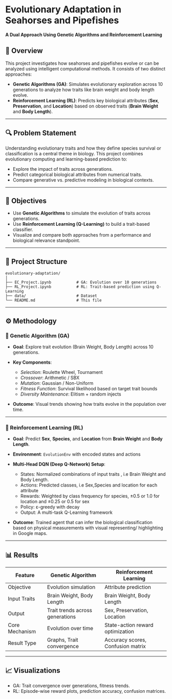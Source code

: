 # Evolutionary Adaptation in Seahorses and Pipefishes  
**A Dual Approach Using Genetic Algorithms and Reinforcement Learning**

## 📘 Overview

This project investigates how seahorses and pipefishes evolve or can be analyzed using intelligent computational methods. It consists of two distinct approaches:

- **Genetic Algorithms (GA)**: Simulates evolutionary exploration across 10 generations to analyze how traits like brain weight and body length evolve.
- **Reinforcement Learning (RL)**: Predicts key biological attributes (**Sex**, **Preservation**, and **Location**) based on observed traits (**Brain Weight** and **Body Length**).

---

## 🔍 Problem Statement

Understanding evolutionary traits and how they define species survival or classification is a central theme in biology. This project combines evolutionary computing and learning-based prediction to:

- Explore the impact of traits across generations.
- Predict categorical biological attributes from numerical traits.
- Compare generative vs. predictive modeling in biological contexts.

---

## 🎯 Objectives

- Use **Genetic Algorithms** to simulate the evolution of traits across generations.
- Use **Reinforcement Learning (Q-Learning)** to build a trait-based classifier.
- Visualize and compare both approaches from a performance and biological relevance standpoint.

---

## 📂 Project Structure

```
evolutionary-adaptation/
│
├── EC_Project.ipynb           # GA: Evolution over 10 generations
├── RL_Project.ipynb           # RL: Trait-based prediction using Q-Learning
├── data/                      # Dataset
└── README.md                  # This file
```

---

## ⚙️ Methodology

### 🧬 Genetic Algorithm (GA)

- **Goal**: Explore trait evolution (Brain Weight, Body Length) across 10 generations.
- **Key Components**:
  - *Selection*: Roulette Wheel, Tournament
  - *Crossover*: Arithmetic / SBX
  - *Mutation*: Gaussian / Non-Uniform
  - *Fitness Function*: Survival likelihood based on target trait bounds
  - *Diversity Maintenance*: Elitism + random injects

- **Outcome**: Visual trends showing how traits evolve in the population over time.

---

### 🤖 Reinforcement Learning (RL)

- **Goal**: Predict **Sex**, **Species**, and **Location** from **Brain Weight** and **Body Length**.
- **Environment**: `EvolutionEnv` with encoded states and actions
- **Multi-Head DQN (Deep Q-Network) Setup**:
  - States: Normalized combinations of input traits , i.e Brain Weight and Body Length.
  - Actions: Predicted classes, i.e Sex,Species and location for each attribute
  - Rewards: Weighted by class frequency for species, ±0.5 or 1.0 for location and ±0.25 or 0.5 for sex
  - Policy: ε-greedy with decay
  - Output: A multi-task Q-Learning framework

- **Outcome**: Trained agent that can infer the biological classification based on physical measurements with visual representing/ highlighting in Google maps.

---

## 📊 Results

| Feature                     | Genetic Algorithm                 | Reinforcement Learning             |
|----------------------------|-----------------------------------|------------------------------------|
| Objective                  | Evolution simulation              | Attribute prediction               |
| Input Traits               | Brain Weight, Body Length         | Brain Weight, Body Length          |
| Output                     | Trait trends across generations   | Sex, Preservation, Location        |
| Core Mechanism             | Evolution over time               | State-action reward optimization   |
| Result Type                | Graphs, Trait convergence         | Accuracy scores, Confusion matrix  |

---

## 📈 Visualizations

- GA: Trait convergence over generations, fitness trends.
- RL: Episode-wise reward plots, prediction accuracy, confusion matrices.

